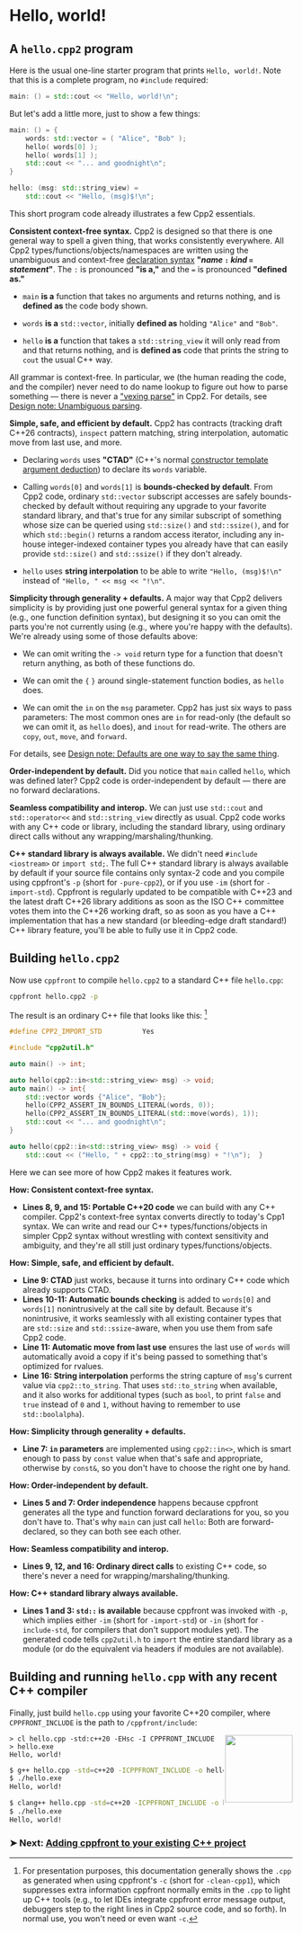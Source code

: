 # **Hello, world!**

## A `hello.cpp2` program

Here is the usual one-line starter program that prints `Hello, world!`. Note that this is a complete program, no `#include` required:

``` cpp title="hello.cpp2 — on one line"
main: () = std::cout << "Hello, world!\n";
```

But let's add a little more, just to show a few things:

``` cpp title="hello.cpp2 — slightly more interesting"
main: () = {
    words: std::vector = ( "Alice", "Bob" );
    hello( words[0] );
    hello( words[1] );
    std::cout << "... and goodnight\n";
}

hello: (msg: std::string_view) =
    std::cout << "Hello, (msg)$!\n";
```

This short program code already illustrates a few Cpp2 essentials.

**Consistent context-free syntax.** Cpp2 is designed so that there is one general way to spell a given thing, that works consistently everywhere. All Cpp2 types/functions/objects/namespaces are written using the unambiguous and context-free [declaration syntax](../cpp2/declarations.md) **"_name_ `:` _kind_ `=` _statement_"**. The `:` is pronounced **"is a,"** and the `=` is pronounced **"defined as."**

- `main` **is a** function that takes no arguments and returns nothing, and is **defined as** the code body shown.

- `words` **is a** `std::vector`, initially **defined as** holding `"Alice"` and `"Bob"`.

- `hello` **is a** function that takes a `std::string_view` it will only read from and that returns nothing, and is **defined as** code that prints the string to `cout` the usual C++ way.

All grammar is context-free. In particular, we (the human reading the code, and the compiler) never need to do name lookup to figure out how to parse something — there is never a ["vexing parse"](https://en.wikipedia.org/wiki/Most_vexing_parse) in Cpp2. For details, see [Design note: Unambiguous parsing](https://github.com/hsutter/cppfront/wiki/Design-note%3A-Unambiguous-parsing).

**Simple, safe, and efficient by default.** Cpp2 has contracts (tracking draft C++26 contracts), `inspect` pattern matching, string interpolation, automatic move from last use, and more.

<a id="CTAD"></a>

- Declaring `words` uses **"CTAD"** (C++'s normal [constructor template argument deduction](https://en.cppreference.com/w/cpp/language/class_template_argument_deduction)) to declare its `words` variable.

- Calling `words[0]` and `words[1]` is **bounds-checked by default**. From Cpp2 code, ordinary `std::vector` subscript accesses are safely bounds-checked by default without requiring any upgrade to your favorite standard library, and that's true for any similar subscript of something whose size can be queried using `std::size()` and `std::ssize()`, and for which `std::begin()` returns a random access iterator, including any in-house integer-indexed container types you already have that can easily provide `std::size()` and `std::ssize()` if they don't already.

- `hello` uses **string interpolation** to be able to write `"Hello, (msg)$!\n"` instead of `"Hello, " << msg << "!\n"`.

**Simplicity through generality + defaults.** A major way that Cpp2 delivers simplicity is by providing just one powerful general syntax for a given thing (e.g., one function definition syntax), but designing it so you can omit the parts you're not currently using (e.g., where you're happy with the defaults). We're already using some of those defaults above:

- We can omit writing the `-> void` return type for a function that doesn't return anything, as both of these functions do.

- We can omit the `{` `}` around single-statement function bodies, as `hello` does.

- We can omit the `in` on the `msg` parameter. Cpp2 has just six ways to pass parameters: The most common ones are `in` for read-only (the default so we can omit it, as `hello` does), and `inout` for read-write.  The others are `copy`, `out`, `move`, and `forward`.

For details, see [Design note: Defaults are one way to say the same thing](https://github.com/hsutter/cppfront/wiki/Design-note%3A-Defaults-are-one-way-to-say-the-same-thing).

**Order-independent by default.** Did you notice that `main` called `hello`, which was defined later? Cpp2 code is order-independent by default — there are no forward declarations.

**Seamless compatibility and interop.** We can just use `std::cout` and `std::operator<<` and `std::string_view` directly as usual. Cpp2 code works with any C++ code or library, including the standard library, using ordinary direct calls without any wrapping/marshaling/thunking.

**C++ standard library is always available.** We didn't need `#include <iostream>` or `import std;`. The full C++ standard library is always available by default if your source file contains only syntax-2 code and you compile using cppfront's `-p` (short for `-pure-cpp2`), or if you use `-im` (short for `-import-std`). Cppfront is regularly updated to be compatible with C++23 and the latest draft C++26 library additions as soon as the ISO C++ committee votes them into the C++26 working draft, so as soon as you have a C++ implementation that has a new standard (or bleeding-edge draft standard!) C++ library feature, you'll be able to fully use it in Cpp2 code.


## Building `hello.cpp2`

Now use `cppfront` to compile `hello.cpp2` to a standard C++ file `hello.cpp`:

``` bash title="Call cppfront to produce hello.cpp"
cppfront hello.cpp2 -p
```

The result is an ordinary C++ file that looks like this: [^clean-cpp1]

``` cpp title="hello.cpp — created by cppfront" linenums="1"
#define CPP2_IMPORT_STD          Yes

#include "cpp2util.h"

auto main() -> int;

auto hello(cpp2::in<std::string_view> msg) -> void;
auto main() -> int{
    std::vector words {"Alice", "Bob"};
    hello(CPP2_ASSERT_IN_BOUNDS_LITERAL(words, 0));
    hello(CPP2_ASSERT_IN_BOUNDS_LITERAL(std::move(words), 1));
    std::cout << "... and goodnight\n";
}

auto hello(cpp2::in<std::string_view> msg) -> void {
    std::cout << ("Hello, " + cpp2::to_string(msg) + "!\n");  }
```

Here we can see more of how Cpp2 makes it features work.

**How: Consistent context-free syntax.**

- **Lines 8, 9, and 15: Portable C++20 code** we can build with any C++ compiler. Cpp2's context-free syntax converts directly to today's Cpp1 syntax. We can write and read our C++ types/functions/objects in simpler Cpp2 syntax without wrestling with context sensitivity and ambiguity, and they're all still just ordinary types/functions/objects.

**How: Simple, safe, and efficient by default.**

- **Line 9: CTAD** just works, because it turns into ordinary C++ code which already supports CTAD.
- **Lines 10-11: Automatic bounds checking** is added to `words[0]` and `words[1]` nonintrusively at the call site by default. Because it's nonintrusive, it works seamlessly with all existing container types that are `std::size` and `std::ssize`-aware, when you use them from safe Cpp2 code.
- **Line 11: Automatic move from last use** ensures the last use of `words` will automatically avoid a copy if it's being passed to something that's optimized for rvalues.
- **Line 16: String interpolation** performs the string capture of `msg`'s current value via `cpp2::to_string`. That uses `std::to_string` when available, and it also works for additional types (such as `bool`, to print `false` and `true` instead of `0` and `1`, without having to remember to use `std::boolalpha`).

**How: Simplicity through generality + defaults.**

- **Line 7: `in` parameters** are implemented using `cpp2::in<>`, which is smart enough to pass by `const` value when that's safe and appropriate, otherwise by `const&`, so you don't have to choose the right one by hand.

**How: Order-independent by default.**

- **Lines 5 and 7: Order independence** happens because cppfront generates all the type and function forward declarations for you, so you don't have to. That's why `main` can just call `hello`: Both are forward-declared, so they can both see each other.

**How: Seamless compatibility and interop.**

- **Lines 9, 12, and 16: Ordinary direct calls** to existing C++ code, so there's never a need for wrapping/marshaling/thunking.

**How: C++ standard library always available.**

- **Lines 1 and 3: `std::` is available** because cppfront was invoked with `-p`, which implies either `-im` (short for `-import-std`) or `-in` (short for `-include-std`, for compilers that don't support modules yet). The generated code tells `cpp2util.h` to `import` the entire standard library as a module (or do the equivalent via headers if modules are not available).


## Building and running `hello.cpp` with any recent C++ compiler

Finally, just build `hello.cpp` using your favorite C++20 compiler, where `CPPFRONT_INCLUDE` is the path to `/cppfront/include`:

<image align="right" width="120" src="https://user-images.githubusercontent.com/1801526/188906112-ef377a79-b6a9-4a30-b318-10b51d8ea934.png">

``` title="MSVC (Visual Studio 2019 version 16.11 or higher)"
> cl hello.cpp -std:c++20 -EHsc -I CPPFRONT_INCLUDE
> hello.exe
Hello, world!
```

``` bash title="GCC (GCC 10 or higher)"
$ g++ hello.cpp -std=c++20 -ICPPFRONT_INCLUDE -o hello
$ ./hello.exe
Hello, world!
```

``` bash title="Clang (Clang 12 or higher)"
$ clang++ hello.cpp -std=c++20 -ICPPFRONT_INCLUDE -o hello
$ ./hello.exe
Hello, world!
```


### &#10148; Next: [Adding cppfront to your existing C++ project](integration.md)


[^clean-cpp1]: For presentation purposes, this documentation generally shows the `.cpp` as generated when using cppfront's `-c` (short for `-clean-cpp1`), which suppresses extra information cppfront normally emits in the `.cpp` to light up C++ tools (e.g., to let IDEs integrate cppfront error message output, debuggers step to the right lines in Cpp2 source code, and so forth). In normal use, you won't need or even want `-c`.
